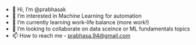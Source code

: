- 👋 Hi, I’m @prabhasak
- 👀 I’m interested in Machine Learning for automation
- 🌱 I’m currently learning work-life balance (more work!)
- 💞️ I’m looking to collaborate on data sceince or ML fundamentals topics
- 📫 How to reach me - prabhasa.94@gmail.com

<!---
prabhasak/prabhasak is a ✨ special ✨ repository because its `README.md` (this file) appears on your GitHub profile.
You can click the Preview link to take a look at your changes.
--->

